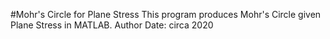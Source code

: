 #Mohr's Circle for Plane Stress
This program produces Mohr's Circle given Plane Stress in MATLAB. 
Author Date: circa 2020

